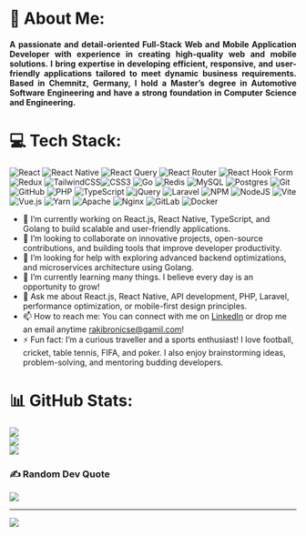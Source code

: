 # 💫 About Me:
<h4 align="justify">A passionate and detail-oriented Full-Stack Web and Mobile Application Developer with experience in creating high-quality web and mobile solutions. I bring expertise in developing efficient, responsive, and user-friendly applications tailored to meet dynamic business requirements. Based in Chemnitz, Germany, I hold a Master’s degree in Automotive Software Engineering and have a strong foundation in Computer Science and Engineering.</h4>

# 💻 Tech Stack:
![React](https://img.shields.io/badge/react-%2320232a.svg?style=for-the-badge&logo=react&logoColor=%2361DAFB) ![React Native](https://img.shields.io/badge/react_native-%2320232a.svg?style=for-the-badge&logo=react&logoColor=%2361DAFB) ![React Query](https://img.shields.io/badge/-React%20Query-FF4154?style=for-the-badge&logo=react%20query&logoColor=white) ![React Router](https://img.shields.io/badge/React_Router-CA4245?style=for-the-badge&logo=react-router&logoColor=white) ![React Hook Form](https://img.shields.io/badge/React%20Hook%20Form-%23EC5990.svg?style=for-the-badge&logo=reacthookform&logoColor=white) ![Redux](https://img.shields.io/badge/redux-%23593d88.svg?style=for-the-badge&logo=redux&logoColor=white) ![TailwindCSS](https://img.shields.io/badge/tailwindcss-%2338B2AC.svg?style=for-the-badge&logo=tailwind-css&logoColor=white)![CSS3](https://img.shields.io/badge/css3-%231572B6.svg?style=for-the-badge&logo=css3&logoColor=white) ![Go](https://img.shields.io/badge/go-%2300ADD8.svg?style=for-the-badge&logo=go&logoColor=white) ![Redis](https://img.shields.io/badge/redis-%23DD0031.svg?style=for-the-badge&logo=redis&logoColor=white) ![MySQL](https://img.shields.io/badge/mysql-4479A1.svg?style=for-the-badge&logo=mysql&logoColor=white) ![Postgres](https://img.shields.io/badge/postgres-%23316192.svg?style=for-the-badge&logo=postgresql&logoColor=white) ![Git](https://img.shields.io/badge/git-%23F05033.svg?style=for-the-badge&logo=git&logoColor=white) ![GitHub](https://img.shields.io/badge/github-%23121011.svg?style=for-the-badge&logo=github&logoColor=white) ![PHP](https://img.shields.io/badge/php-%23777BB4.svg?style=for-the-badge&logo=php&logoColor=white) ![TypeScript](https://img.shields.io/badge/typescript-%23007ACC.svg?style=for-the-badge&logo=typescript&logoColor=white) ![jQuery](https://img.shields.io/badge/jquery-%230769AD.svg?style=for-the-badge&logo=jquery&logoColor=white) ![Laravel](https://img.shields.io/badge/laravel-%23FF2D20.svg?style=for-the-badge&logo=laravel&logoColor=white) ![NPM](https://img.shields.io/badge/NPM-%23CB3837.svg?style=for-the-badge&logo=npm&logoColor=white) ![NodeJS](https://img.shields.io/badge/node.js-6DA55F?style=for-the-badge&logo=node.js&logoColor=white)  ![Vite](https://img.shields.io/badge/vite-%23646CFF.svg?style=for-the-badge&logo=vite&logoColor=white) ![Vue.js](https://img.shields.io/badge/vue.js-%2335495e.svg?style=for-the-badge&logo=vuedotjs&logoColor=%234FC08D) ![Yarn](https://img.shields.io/badge/yarn-%232C8EBB.svg?style=for-the-badge&logo=yarn&logoColor=white) ![Apache](https://img.shields.io/badge/apache-%23D42029.svg?style=for-the-badge&logo=apache&logoColor=white) ![Nginx](https://img.shields.io/badge/nginx-%23009639.svg?style=for-the-badge&logo=nginx&logoColor=white) ![GitLab](https://img.shields.io/badge/gitlab-%23181717.svg?style=for-the-badge&logo=gitlab&logoColor=white) ![Docker](https://img.shields.io/badge/docker-%230db7ed.svg?style=for-the-badge&logo=docker&logoColor=white)



<ul>
  <li>🔭 I’m currently working on React.js, React Native, TypeScript, and Golang to build scalable and user-friendly applications.</li>
  <li>👯 I’m looking to collaborate on innovative projects, open-source contributions, and building tools that improve developer productivity. </li>
  <li> 🤝 I’m looking for help with exploring advanced backend optimizations, and microservices architecture using Golang.</li>
  <li>🌱 I’m currently learning many things. I believe every day is an opportunity to grow!</li>
  <li>💬 Ask me about React.js, React Native, API development, PHP, Laravel, performance optimization, or mobile-first design principles.</li> 
  <li>📫 How to reach me: You can connect with me on <a href="https://www.linkedin.com/in/md-rakib-mostofa/">LinkedIn</a>  or drop me an email anytime <a href="mailto:rakibronicse@gamil.com">rakibronicse@gamil.com</a>!</li> 
  <li>⚡ Fun fact: I’m a curious traveller and a sports enthusiast! I love football, cricket, table tennis, FIFA, and poker. I also enjoy brainstorming ideas, problem-solving, and mentoring budding developers.</li>
</ul> 

# 📊 GitHub Stats:
![](https://github-readme-stats.vercel.app/api?username=rakibroni&theme=dark&hide_border=false&include_all_commits=true&count_private=true)<br/>
![](https://github-readme-streak-stats.herokuapp.com/?user=rakibroni&theme=dark&hide_border=false)<br/>
![](https://github-readme-stats.vercel.app/api/top-langs/?username=rakibroni&theme=dark&hide_border=false&include_all_commits=true&count_private=true&layout=compact)

### ✍️ Random Dev Quote
![](https://quotes-github-readme.vercel.app/api?type=horizontal&theme=radical)

---
[![](https://visitcount.itsvg.in/api?id=rakibroni&icon=0&color=0)](https://visitcount.itsvg.in)

<!-- Proudly created with GPRM ( https://gprm.itsvg.in ) -->

